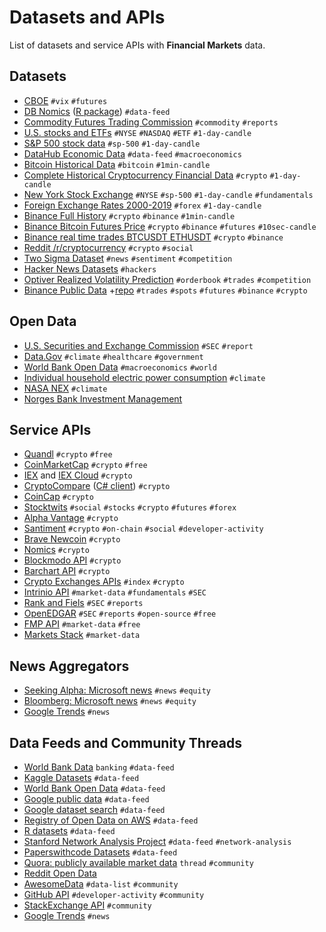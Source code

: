
# Datasets and APIs

List of datasets and service APIs with __Financial Markets__ data.

## Datasets

- [CBOE](http://cfe.cboe.com/market-data/) `#vix` `#futures`
- [DB Nomics](https://db.nomics.world/) ([R package](https://macro.cepremap.fr/article/2019-10/rdbnomics-tutorial/)) `#data-feed`
- [Commodity Futures Trading Commission](https://www.cftc.gov/MarketReports/CommitmentsofTraders/index.htm) `#commodity` `#reports`
- [U.S. stocks and ETFs](https://www.kaggle.com/borismarjanovic/price-volume-data-for-all-us-stocks-etfs) `#NYSE` `#NASDAQ` `#ETF` `#1-day-candle`
- [S&P 500 stock data](https://www.kaggle.com/camnugent/sandp500) `#sp-500` `#1-day-candle`
- [DataHub Economic Data](https://datahub.io/collections/economic-data) `#data-feed` `#macroeconomics`
- [Bitcoin Historical Data](https://www.kaggle.com/mczielinski/bitcoin-historical-data) `#bitcoin` `#1min-candle`
- [Complete Historical Cryptocurrency Financial Data](https://www.kaggle.com/philmohun/cryptocurrency-financial-data) `#crypto` `#1-day-candle`
- [New York Stock Exchange](https://www.kaggle.com/dgawlik/nyse) `#NYSE` `#sp-500` `#1-day-candle` `#fundamentals`
- [Foreign Exchange Rates 2000-2019](https://www.kaggle.com/brunotly/foreign-exchange-rates-per-dollar-20002019) `#forex` `#1-day-candle`
- [Binance Full History](https://www.kaggle.com/jorijnsmit/binance-full-history) `#crypto` `#binance` `#1min-candle`
- [Binance Bitcoin Futures Price](https://www.kaggle.com/billqi/binance-bitcoin-futures-price-10s-intervals) `#crypto` `#binance` `#futures` `#10sec-candle`
- [Binance real time trades BTCUSDT ETHUSDT](https://www.kaggle.com/rossr61938/binance-real-time-trades-btcusdt-ethusdt) `#crypto` `#binance`
- [Reddit /r/cryptocurrency](https://www.kaggle.com/nickreinerink/reddit-rcryptocurrency) `#crypto` `#social`
- [Two Sigma Dataset](https://www.kaggle.com/c/two-sigma-financial-news/data) `#news` `#sentiment` `#competition`
- [Hacker News Datasets](https://www.kaggle.com/search?q=Hacker+News+in%3Adatasets) `#hackers`
- [Optiver Realized Volatility Prediction](https://www.kaggle.com/c/optiver-realized-volatility-prediction/data) `#orderbook` `#trades` `#competition`
- [Binance Public Data](https://data.binance.vision/) +[repo](https://github.com/binance/binance-public-data/) `#trades` `#spots` `#futures` `#binance` `#crypto`

## Open Data

- [U.S. Securities and Exchange Commission](https://www.sec.gov/edgar/searchedgar/companysearch.html) `#SEC` `#report`
- [Data.Gov](https://www.data.gov/) `#climate` `#healthcare` `#government`
- [World Bank Open Data](https://data.worldbank.org/) `#macroeconomics` `#world`
- [Individual household electric power consumption](https://archive.ics.uci.edu/ml/datasets/Individual+household+electric+power+consumption) `#climate`
- [NASA NEX](https://registry.opendata.aws/nasanex/) `#climate`
- [Norges Bank Investment Management](https://www.nbim.no/en/the-fund/investments/#/)


## Service APIs

- [Quandl](https://www.quandl.com/) `#crypto` `#free`
- [CoinMarketCap](https://coinmarketcap.com/api/documentation/v1/) `#crypto` `#free`
- [IEX](https://iextrading.com/developers/docs/) and [IEX Cloud](https://iexcloud.io/docs/api/) `#crypto`
- [CryptoCompare](https://min-api.cryptocompare.com/documentation) ([C# client](https://github.com/joancaron/cryptocompare-api/tree/master/docs)) `#crypto`
- [CoinCap](https://docs.coincap.io/?version=latest) `#crypto`
- [Stocktwits](https://api.stocktwits.com/developers/docs/api) `#social` `#stocks` `#crypto` `#futures` `#forex`
- [Alpha Vantage](https://www.alphavantage.co/documentation/) `#crypto`
- [Santiment](https://neuro.santiment.net/) `#crypto` `#on-chain` `#social` `#developer-activity`
- [Brave Newcoin](https://bravenewcoin.com/developers) `#crypto`
- [Nomics](https://docs.nomics.com/) `#crypto`
- [Blockmodo API](https://blockmodo.com/docs/api) `#crypto`
- [Barchart API](https://www.barchart.com/ondemand/api) `#crypto`
- [Crypto Exchanges APIs](https://github.com/public-apis/public-apis#cryptocurrency) `#index` `#crypto`
- [Intrinio API](https://docs.intrinio.com/documentation/) `#market-data` `#fundamentals` `#SEC`
- [Rank and Fiels](http://rankandfiled.com/#/data/tickers) `#SEC` `#reports`
- [OpenEDGAR](https://github.com/LexPredict/openedgar) `#SEC` `#reports` `#open-source` `#free`
- [FMP API](https://financialmodelingprep.com/developer/) `#market-data` `#free`
- [Markets Stack](https://marketstack.com/documentation) `#market-data`


## News Aggregators

- [Seeking Alpha: Microsoft news](https://seekingalpha.com/symbol/MSFT/news) `#news` `#equity`
- [Bloomberg: Microsoft news](https://www.bloomberg.com/quote/MSFT:US) `#news` `#equity`
- [Google Trends](https://trends.google.com/) `#news`


## Data Feeds and Community Threads

- [World Bank Data](https://data.worldbank.org/) `banking` `#data-feed`
- [Kaggle Datasets](https://www.kaggle.com/datasets) `#data-feed`
- [World Bank Open Data](https://data.worldbank.org/) `#data-feed`
- [Google public data](https://www.google.com/publicdata/directory) `#data-feed`
- [Google dataset search](https://datasetsearch.research.google.com/) `#data-feed`
- [Registry of Open Data on AWS](https://registry.opendata.aws/) `#data-feed`
- [R datasets](https://vincentarelbundock.github.io/Rdatasets/datasets.html) `#data-feed`
- [Stanford Network Analysis Project](http://snap.stanford.edu/index.html) `#data-feed` `#network-analysis`
- [Paperswithcode Datasets](https://www.paperswithcode.com/datasets) `#data-feed`
- [Quora: publicly available market data](https://www.quora.com/What-are-some-publicly-available-market-data-feeds) `thread` `#community`
- [Reddit Open Data](https://www.reddit.com/r/opendata/)
- [AwesomeData](https://github.com/awesomedata) `#data-list` `#community`
- [GitHub API](https://docs.github.com/en/rest/overview) `#developer-activity` `#community`
- [StackExchange API](https://api.stackexchange.com/docs) `#community`
- [Google Trends](https://trends.google.com/) `#news`
